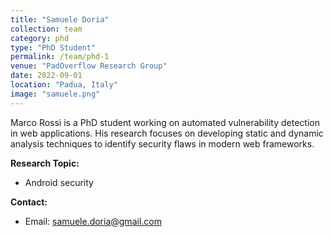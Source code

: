 ```yaml
---
title: "Samuele Doria"
collection: team
category: phd
type: "PhD Student"
permalink: /team/phd-1
venue: "PadOverflow Research Group"
date: 2022-09-01
location: "Padua, Italy"
image: "samuele.png"
---
```


Marco Rossi is a PhD student working on automated vulnerability detection in web applications. His research focuses on developing static and dynamic analysis techniques to identify security flaws in modern web frameworks.

**Research Topic:**
- Android security

**Contact:**
- Email: samuele.doria@gmail.com

